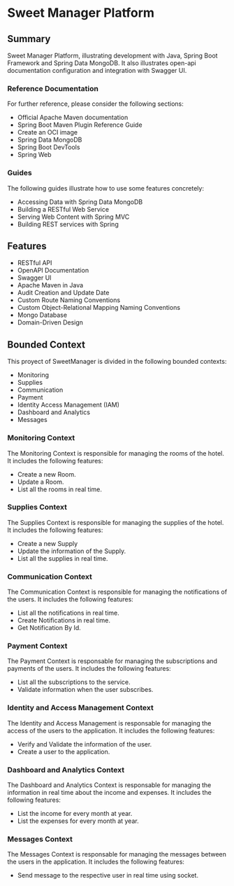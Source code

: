 # Sweet Manager Platform
## Summary

Sweet Manager Platform, illustrating development with Java, Spring Boot Framework and Spring Data MongoDB. 
It also illustrates open-api documentation configuration and integration with Swagger UI.

### Reference Documentation
For further reference, please consider the following sections:

- Official Apache Maven documentation
- Spring Boot Maven Plugin Reference Guide
- Create an OCI image
- Spring Data MongoDB
- Spring Boot DevTools
- Spring Web

### Guides

The following guides illustrate how to use some features concretely:

- Accessing Data with Spring Data MongoDB
- Building a RESTful Web Service
- Serving Web Content with Spring MVC
- Building REST services with Spring

## Features
- RESTful API
- OpenAPI Documentation
- Swagger UI
- Apache Maven in Java
- Audit Creation and Update Date
- Custom Route Naming Conventions
- Custom Object-Relational Mapping Naming Conventions
- Mongo Database
- Domain-Driven Design

## Bounded Context
This proyect of SweetManager is divided in the following bounded contexts:
- Monitoring 
- Supplies
- Communication
- Payment
- Identity Access Management (IAM)
- Dashboard and Analytics
- Messages

### Monitoring Context
The Monitoring Context is responsible for managing the rooms of the hotel. It includes the following features:
- Create a new Room.
- Update a Room.
- List all the rooms in real time.

### Supplies Context
The Supplies Context is responsible for managing the supplies of the hotel. It includes the following features:
- Create a new Supply
- Update the information of the Supply.
- List all the supplies in real time.

### Communication Context
The Communication Context is responsible for managing the notifications of the users. It includes the following features:
- List all the notifications in real time.
- Create Notifications in real time.
- Get Notification By Id.

### Payment Context
The Payment Context is responsable for managing the subscriptions and payments of the users. It includes the following features:
- List all the subscriptions to the service.
- Validate information when the user subscribes.

### Identity and Access Management Context
The Identity and Access Management is responsable for managing the access of the users to the application. It includes the following features:
- Verify and Validate the information of the user.
- Create a user to the application.

### Dashboard and Analytics Context
The Dashboard and Analytics Context is responsable for managing the information in real time about the income and expenses. It includes the following features:
- List the income for every month at year.
- List the expenses for every month at year.

### Messages Context
The Messages Context is responsable for managing the messages between the users in the application. It includes the following features:
- Send message to the respective user in real time using socket.

